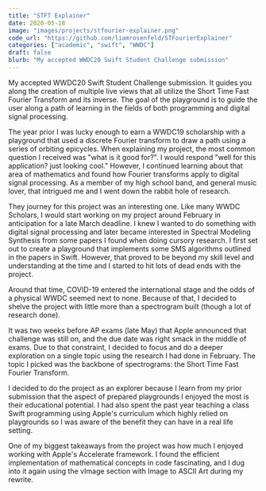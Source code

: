 ```yaml
---
title: "STFT Explainer"
date: 2020-05-18
image: "images/projects/stfourier-explainer.png"
code_url: "https://github.com/liamrosenfeld/STFourierExplainer"
categories: ["academic", "swift", "WWDC"]
draft: false
blurb: "My accepted WWDC20 Swift Student Challenge submission"
---
```


My accepted WWDC20 Swift Student Challenge submission. It guides you along the creation of multiple live views that all utilize the Short Time Fast Fourier Transform and its inverse. The goal of the playground is to guide the user along a path of learning in the fields of both programming and digital signal processing.

The year prior I was lucky enough to earn a WWDC19 scholarship with a playground that used a discrete Fourier transform to draw a path using a series of orbiting epicycles. When explaining my project, the most common question I received was "what is it good for?". I would respond "well for this application? just looking cool." However, I continued learning about that area of mathematics and found how Fourier transforms apply to digital signal processing. As a member of my high school band, and general music lover, that intrigued me and I went down the rabbit hole of research.

They journey for this project was an interesting one. Like many WWDC Scholars, I would start working on my project around February in anticipation for a late March deadline. I knew I wanted to do something with digital signal processing and later became interested in Spectral Modeling Synthesis from some papers I found when doing cursory research. I first set out to create a playground that implements some SMS algorithms outlined in the papers in Swift. However, that proved to be beyond my skill level and understanding at the time and I started to hit lots of dead ends with the project.

Around that time, COVID-19 entered the international stage and the odds of a physical WWDC seemed next to none. Because of that, I decided to shelve the project with little more than a spectrogram built (though a lot of research done).

It was two weeks before AP exams (late May) that Apple announced that challenge was still on, and the due date was right smack in the middle of exams. Due to that constraint, I decided to focus and do a deeper exploration on a single topic using the research I had done in February. The topic I picked was the backbone of spectrograms: the Short Time Fast Fourier Transform.

I decided to do the project as an explorer because I learn from my prior submission that the aspect of prepared playgrounds I enjoyed the most is their educational potential. I had also spent the past year teaching a class Swift programming using Apple's curriculum which highly relied on playgrounds so I was aware of the benefit they can have in a real life setting.

One of my biggest takeaways from the project was how much I enjoyed working with Apple's Accelerate framework. I found the efficient implementation of mathematical concepts in code fascinating, and I dug into it again using the vImage section with Image to ASCII Art during my rewrite.

